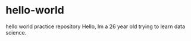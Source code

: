 # hello-world
hello world practice repository
Hello, Im a 26 year old trying to learn data science.
